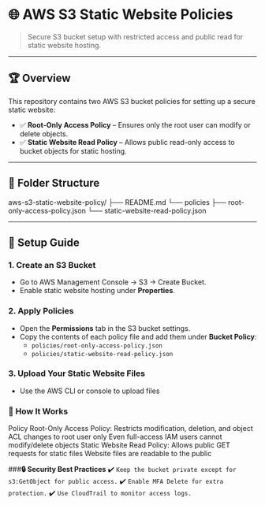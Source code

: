 # 🌐 AWS S3 Static Website Policies  

> Secure S3 bucket setup with restricted access and public read for static website hosting.  

---

## 🏆 **Overview**  
This repository contains two AWS S3 bucket policies for setting up a secure static website:  

- ✅ **Root-Only Access Policy** – Ensures only the root user can modify or delete objects.  
- ✅ **Static Website Read Policy** – Allows public read-only access to bucket objects for static hosting.  

---

## 📁 **Folder Structure**  

aws-s3-static-website-policy/
├── README.md
└── policies
    ├── root-only-access-policy.json
    └── static-website-read-policy.json


---

## 🚀 **Setup Guide**  
### **1. Create an S3 Bucket**
- Go to AWS Management Console → S3 → Create Bucket.  
- Enable static website hosting under **Properties**.  

### **2. Apply Policies**
- Open the **Permissions** tab in the S3 bucket settings.  
- Copy the contents of each policy file and add them under **Bucket Policy**:  
  - `policies/root-only-access-policy.json`  
  - `policies/static-website-read-policy.json`  

### **3. Upload Your Static Website Files**
- Use the AWS CLI or console to upload files

### **🌟 How It Works**
Policy 
Root-Only Access Policy:	Restricts modification, deletion, and object ACL changes to root user only	Even full-access IAM users cannot modify/delete objects
Static Website Read Policy:	Allows public GET requests for static files	Website files are readable to the public

###**🔒 Security Best Practices**
✔️ `Keep the bucket private except for s3:GetObject for public access.`
✔️ `Enable MFA Delete for extra protection.`
✔️ `Use CloudTrail to monitor access logs.`

